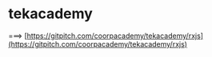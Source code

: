# tekacademy

===> [https://gitpitch.com/coorpacademy/tekacademy/rxjs](https://gitpitch.com/coorpacademy/tekacademy/rxjs)
